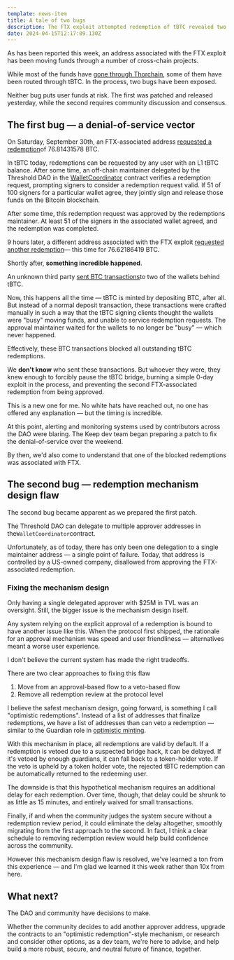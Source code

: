 ```yaml
---
template: news-item
title: A tale of two bugs
description: The FTX exploit attempted redemption of tBTC revealed two bugs.
date: 2024-04-15T12:17:09.130Z
---
```

As has been reported this week, an address associated with the FTX exploit has been moving funds through a number of cross-chain projects.

While most of the funds have [gone through Thorchain](https://www.theblock.co/post/255108/thorswap-dex-enters-maintenance-mode-amid-illicit-activity?ref=blog.threshold.network), some of them have been routed through tBTC. In the process, two bugs have been exposed.

Neither bug puts user funds at risk. The first was patched and released yesterday, while the second requires community discussion and consensus.

## The first bug — a denial-of-service vector

On Saturday, September 30th, an FTX-associated address [requested a redemption](https://etherscan.io/tx/0x0b3796cf79fe87d15dfe9bd038941adc9ccb693694c28bbacba12989d48f0c78?ref=blog.threshold.network)of 76.81431578 BTC.

In tBTC today, redemptions can be requested by any user with an L1 tBTC balance. After some time, an off-chain maintainer delegated by the Threshold DAO in the [WalletCoordinator](https://etherscan.io/address/0x64EA4b84e2BdfD313428b96658260E495a420093?ref=blog.threshold.network#readProxyContract) contract verifies a redemption request, prompting signers to consider a redemption request valid. If 51 of 100 signers for a particular wallet agree, they jointly sign and release those funds on the Bitcoin blockchain.

After some time, this redemption request was approved by the redemptions maintainer. At least 51 of the signers in the associated wallet agreed, and the redemption was completed.

9 hours later, a different address associated with the FTX exploit [requested another redemption](https://etherscan.io/tx/0xd35107f443ee7f75c06c06ba2ad394d88c0f5b54d54e1ad1ecced305bd346be0?ref=blog.threshold.network)— this time for 76.62186419 BTC.

Shortly after, **something incredible happened**.

An unknown third party [sent BTC transactions](https://mempool.space/tx/afbd1e38fd6cf282b1d42973d7c0b52705b9b311c08ea49e50ba9a6d4faff582?ref=blog.threshold.network)to two of the wallets behind tBTC.

Now, this happens all the time — tBTC is minted by depositing BTC, after all. But instead of a normal deposit transaction, these transactions were crafted manually in such a way that the tBTC signing clients thought the wallets were "busy" moving funds, and unable to service redemption requests. The approval maintainer waited for the wallets to no longer be "busy" — which never happened.

Effectively, these BTC transactions blocked all outstanding tBTC redemptions.

We **don't know** who sent these transactions. But whoever they were, they knew enough to forcibly pause the tBTC bridge, burning a simple 0-day exploit in the process, and preventing the second FTX-associated redemption from being approved.

This is a new one for me. No white hats have reached out, no one has offered any explanation — but the timing is incredible.

At this point, alerting and monitoring systems used by contributors across the DAO were blaring. The Keep dev team began preparing a patch to fix the denial-of-service over the weekend.

By then, we'd also come to understand that one of the blocked redemptions was associated with FTX.

## The second bug — redemption mechanism design flaw

The second bug became apparent as we prepared the first patch.

The Threshold DAO can delegate to multiple approver addresses in the`WalletCoordinator`contract.

Unfortunately, as of today, there has only been one delegation to a single maintainer address — a single point of failure. Today, that address is controlled by a US-owned company, disallowed from approving the FTX-associated redemption.

### Fixing the mechanism design

Only having a single delegated approver with $25M in TVL was an oversight. Still, the bigger issue is the mechanism design itself.

Any system relying on the explicit approval of a redemption is bound to have another issue like this. When the protocol first shipped, the rationale for an approval mechanism was speed and user friendliness — alternatives meant a worse user experience.

I don't believe the current system has made the right tradeoffs.

There are two clear approaches to fixing this flaw

1. Move from an approval-based flow to a veto-based flow
2. Remove all redemption review at the protocol level

I believe the safest mechanism design, going forward, is something I call "optimistic redemptions". Instead of a list of addresses that finalize redemptions, we have a list of addresses than can veto a redemption — similar to the Guardian role in [optimistic minting](https://blog.threshold.network/minters-guardians-and-a-strong-tbtc/).

With this mechanism in place, all redemptions are valid by default. If a redemption is vetoed due to a suspected bridge hack, it can be delayed. If it's vetoed by enough guardians, it can fall back to a token-holder vote. If the veto is upheld by a token holder vote, the rejected tBTC redemption can be automatically returned to the redeeming user.

The downside is that this hypothetical mechanism requires an additional delay for each redemption. Over time, though, that delay could be shrunk to as little as 15 minutes, and entirely waived for small transactions.

Finally, if and when the community judges the system secure without a redemption review period, it could eliminate the delay altogether, smoothly migrating from the first approach to the second. In fact, I think a clear schedule to removing redemption review would help build confidence across the community.

However this mechanism design flaw is resolved, we've learned a ton from this experience ­— and I'm glad we learned it this week rather than 10x from here.

## What next?

The DAO and community have decisions to make.

Whether the community decides to add another approver address, upgrade the contracts to an "optimistic redemption"-style mechanism, or research and consider other options, as a dev team, we're here to advise, and help build a more robust, secure, and neutral future of finance, together.
